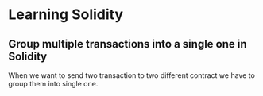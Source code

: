 # Learning Solidity

## Group multiple transactions into a single one in Solidity
When we want to send two transaction to two different contract we have to group them into single one.